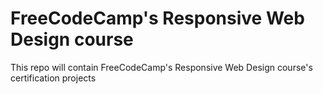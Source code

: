 # FreeCodeCamp's Responsive Web Design course
This repo will contain FreeCodeCamp's Responsive Web Design course's certification projects
